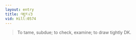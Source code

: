 ```yaml
---
layout: entry
title: འཇུར་√3
vid: Hill:0574
---
```

> To tame, subdue; to check, examine; to draw tightly DK\.


